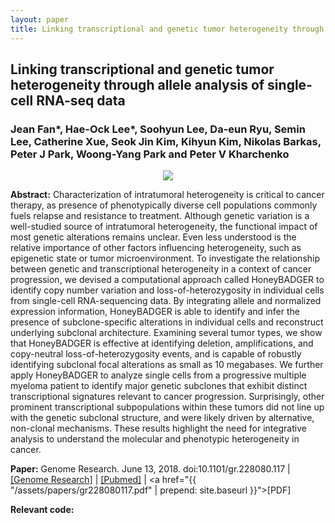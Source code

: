 ```yaml
---
layout: paper
title: Linking transcriptional and genetic tumor heterogeneity through allele analysis of single-cell RNA-seq data
---
```


## Linking transcriptional and genetic tumor heterogeneity through allele analysis of single-cell RNA-seq data

### **Jean Fan\***, Hae-Ock Lee*, Soohyun Lee, Da-eun Ryu, Semin Lee, Catherine Xue, Seok Jin Kim, Kihyun Kim, Nikolas Barkas, Peter J Park, Woong-Yang Park and Peter V Kharchenko

<div align="center"><img class="img-responsive" src="{{ "/assets/papers/gr228080117.png" | prepend: site.baseurl }}"></div>

**Abstract:** Characterization of intratumoral heterogeneity is critical to cancer therapy, as presence of phenotypically diverse cell populations commonly fuels relapse and resistance to treatment. Although genetic variation is a well-studied source of intratumoral heterogeneity, the functional impact of most genetic alterations remains unclear. Even less understood is the relative importance of other factors influencing heterogeneity, such as epigenetic state or tumor microenvironment. To investigate the relationship between genetic and transcriptional heterogeneity in a context of cancer progression, we devised a computational approach called HoneyBADGER to identify copy number variation and loss-of-heterozygosity in individual cells from single-cell RNA-sequencing data. By integrating allele and normalized expression information, HoneyBADGER is able to identify and infer the presence of subclone-specific alterations in individual cells and reconstruct underlying subclonal architecture. Examining several tumor types, we show that HoneyBADGER is effective at identifying deletion, amplifications, and copy-neutral loss-of-heterozygosity events, and is capable of robustly identifying subclonal focal alterations as small as 10 megabases. We further apply HoneyBADGER to analyze single cells from a progressive multiple myeloma patient to identify major genetic subclones that exhibit distinct transcriptional signatures relevant to cancer progression. Surprisingly, other prominent transcriptional subpopulations within these tumors did not line up with the genetic subclonal structure, and were likely driven by alternative, non-clonal mechanisms. These results highlight the need for integrative analysis to understand the molecular and phenotypic heterogeneity in cancer.

**Paper:** Genome Research. June 13, 2018. doi:10.1101/gr.228080.117 | [[Genome Research]](https://genome.cshlp.org/content/early/2018/06/13/gr.228080.117) |
[[Pubmed]](https://www.ncbi.nlm.nih.gov/pubmed/29898899) |
<a href="{{ "/assets/papers/gr228080117.pdf" | prepend: site.baseurl }}">[PDF]</a>

**Relevant code:** <a href="https://jef.works/HoneyBADGER/"> <i class="fa fa-lg fa-github"></i> </a>
